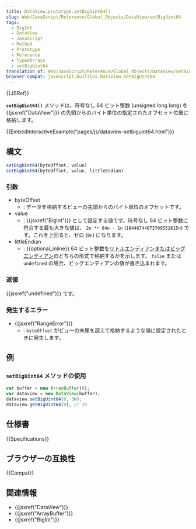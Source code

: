 ```yaml
---
title: DataView.prototype.setBigUint64()
slug: Web/JavaScript/Reference/Global_Objects/DataView/setBigUint64
tags:
  - BigInt
  - DataView
  - JavaScript
  - Method
  - Prototype
  - Reference
  - TypedArrays
  - setBigUint64
translation_of: Web/JavaScript/Reference/Global_Objects/DataView/setBigUint64
browser-compat: javascript.builtins.DataView.setBigUint64
---
```

{{JSRef}}

**`setBigUint64()`** メソッドは、符号なし 64 ビット整数 (unsigned long long) を {{jsxref("DataView")}} の先頭からのバイト単位の指定されたオフセット位置に格納します。

{{EmbedInteractiveExample("pages/js/dataview-setbiguint64.html")}}

## 構文

```js
setBigUint64(byteOffset, value)
setBigUint64(byteOffset, value, littleEndian)
```

### 引数

- byteOffset
  - : データを格納するビューの先頭からのバイト単位のオフセットです。
- value
  - : {{jsxref("BigInt")}} として設定する値です。符号なし 64 ビット整数に符合する最も大きな値は、 `2n ** 64n - 1n` (`18446744073709551615n`) です。これを上回ると、ゼロ (`0n`) になります。
- littleEndian
  - : {{optional_inline}} 64 ビット整数を[リトルエンディアンまたはビッグエンディアン](/ja/docs/Glossary/Endianness)のどちらの形式で格納するかを示します。 `false` または `undefined` の場合、ビッグエンディアンの値が書き込まれます。

### 返値

{{jsxref("undefined")}} です。

### 発生するエラー

- {{jsxref("RangeError")}}
  - : `byteOffset` がビューの末尾を超えて格納するような値に設定されたときに発生します。

## 例

### `setBigUint64` メソッドの使用

```js
var buffer = new ArrayBuffer(8);
var dataview = new DataView(buffer);
dataview.setBigUint64(0, 3n);
dataview.getBigUint64(0); // 3n
```

## 仕様書

{{Specifications}}

## ブラウザーの互換性

{{Compat}}

## 関連情報

- {{jsxref("DataView")}}
- {{jsxref("ArrayBuffer")}}
- {{jsxref("BigInt")}}
